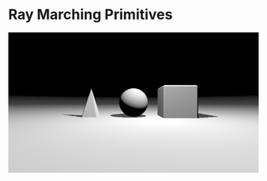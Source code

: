 # Ray Marching Primitives

![Img](https://github.com/FabulousCodingFox/RayMarchingPrimitives/blob/main/tests/1.png)
